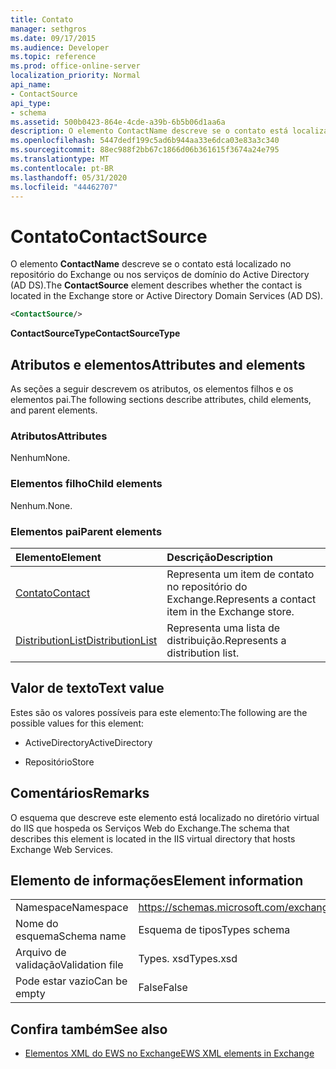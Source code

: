 ```yaml
---
title: Contato
manager: sethgros
ms.date: 09/17/2015
ms.audience: Developer
ms.topic: reference
ms.prod: office-online-server
localization_priority: Normal
api_name:
- ContactSource
api_type:
- schema
ms.assetid: 500b0423-864e-4cde-a39b-6b5b06d1aa6a
description: O elemento ContactName descreve se o contato está localizado no repositório do Exchange ou nos serviços de domínio do Active Directory (AD DS).
ms.openlocfilehash: 5447dedf199c5ad6b944aa33e6dca03e83a3c340
ms.sourcegitcommit: 88ec988f2bb67c1866d06b361615f3674a24e795
ms.translationtype: MT
ms.contentlocale: pt-BR
ms.lasthandoff: 05/31/2020
ms.locfileid: "44462707"
---
```

# <a name="contactsource"></a><span data-ttu-id="dc665-103">Contato</span><span class="sxs-lookup"><span data-stu-id="dc665-103">ContactSource</span></span>

<span data-ttu-id="dc665-104">O elemento **ContactName** descreve se o contato está localizado no repositório do Exchange ou nos serviços de domínio do Active Directory (AD DS).</span><span class="sxs-lookup"><span data-stu-id="dc665-104">The **ContactSource** element describes whether the contact is located in the Exchange store or Active Directory Domain Services (AD DS).</span></span> 
  
```xml
<ContactSource/>
```

 <span data-ttu-id="dc665-105">**ContactSourceType**</span><span class="sxs-lookup"><span data-stu-id="dc665-105">**ContactSourceType**</span></span>
## <a name="attributes-and-elements"></a><span data-ttu-id="dc665-106">Atributos e elementos</span><span class="sxs-lookup"><span data-stu-id="dc665-106">Attributes and elements</span></span>

<span data-ttu-id="dc665-107">As seções a seguir descrevem os atributos, os elementos filhos e os elementos pai.</span><span class="sxs-lookup"><span data-stu-id="dc665-107">The following sections describe attributes, child elements, and parent elements.</span></span>
  
### <a name="attributes"></a><span data-ttu-id="dc665-108">Atributos</span><span class="sxs-lookup"><span data-stu-id="dc665-108">Attributes</span></span>

<span data-ttu-id="dc665-109">Nenhum</span><span class="sxs-lookup"><span data-stu-id="dc665-109">None.</span></span>
  
### <a name="child-elements"></a><span data-ttu-id="dc665-110">Elementos filho</span><span class="sxs-lookup"><span data-stu-id="dc665-110">Child elements</span></span>

<span data-ttu-id="dc665-111">Nenhum.</span><span class="sxs-lookup"><span data-stu-id="dc665-111">None.</span></span>
  
### <a name="parent-elements"></a><span data-ttu-id="dc665-112">Elementos pai</span><span class="sxs-lookup"><span data-stu-id="dc665-112">Parent elements</span></span>

|<span data-ttu-id="dc665-113">**Elemento**</span><span class="sxs-lookup"><span data-stu-id="dc665-113">**Element**</span></span>|<span data-ttu-id="dc665-114">**Descrição**</span><span class="sxs-lookup"><span data-stu-id="dc665-114">**Description**</span></span>|
|:-----|:-----|
|[<span data-ttu-id="dc665-115">Contato</span><span class="sxs-lookup"><span data-stu-id="dc665-115">Contact</span></span>](contact.md) <br/> |<span data-ttu-id="dc665-116">Representa um item de contato no repositório do Exchange.</span><span class="sxs-lookup"><span data-stu-id="dc665-116">Represents a contact item in the Exchange store.</span></span>  <br/> |
|[<span data-ttu-id="dc665-117">DistributionList</span><span class="sxs-lookup"><span data-stu-id="dc665-117">DistributionList</span></span>](distributionlist.md) <br/> |<span data-ttu-id="dc665-118">Representa uma lista de distribuição.</span><span class="sxs-lookup"><span data-stu-id="dc665-118">Represents a distribution list.</span></span>  <br/> |
   
## <a name="text-value"></a><span data-ttu-id="dc665-119">Valor de texto</span><span class="sxs-lookup"><span data-stu-id="dc665-119">Text value</span></span>

<span data-ttu-id="dc665-120">Estes são os valores possíveis para este elemento:</span><span class="sxs-lookup"><span data-stu-id="dc665-120">The following are the possible values for this element:</span></span>
  
- <span data-ttu-id="dc665-121">ActiveDirectory</span><span class="sxs-lookup"><span data-stu-id="dc665-121">ActiveDirectory</span></span>
    
- <span data-ttu-id="dc665-122">Repositório</span><span class="sxs-lookup"><span data-stu-id="dc665-122">Store</span></span>
    
## <a name="remarks"></a><span data-ttu-id="dc665-123">Comentários</span><span class="sxs-lookup"><span data-stu-id="dc665-123">Remarks</span></span>

<span data-ttu-id="dc665-124">O esquema que descreve este elemento está localizado no diretório virtual do IIS que hospeda os Serviços Web do Exchange.</span><span class="sxs-lookup"><span data-stu-id="dc665-124">The schema that describes this element is located in the IIS virtual directory that hosts Exchange Web Services.</span></span>
  
## <a name="element-information"></a><span data-ttu-id="dc665-125">Elemento de informações</span><span class="sxs-lookup"><span data-stu-id="dc665-125">Element information</span></span>

|||
|:-----|:-----|
|<span data-ttu-id="dc665-126">Namespace</span><span class="sxs-lookup"><span data-stu-id="dc665-126">Namespace</span></span>  <br/> |https://schemas.microsoft.com/exchange/services/2006/types  <br/> |
|<span data-ttu-id="dc665-127">Nome do esquema</span><span class="sxs-lookup"><span data-stu-id="dc665-127">Schema name</span></span>  <br/> |<span data-ttu-id="dc665-128">Esquema de tipos</span><span class="sxs-lookup"><span data-stu-id="dc665-128">Types schema</span></span>  <br/> |
|<span data-ttu-id="dc665-129">Arquivo de validação</span><span class="sxs-lookup"><span data-stu-id="dc665-129">Validation file</span></span>  <br/> |<span data-ttu-id="dc665-130">Types. xsd</span><span class="sxs-lookup"><span data-stu-id="dc665-130">Types.xsd</span></span>  <br/> |
|<span data-ttu-id="dc665-131">Pode estar vazio</span><span class="sxs-lookup"><span data-stu-id="dc665-131">Can be empty</span></span>  <br/> |<span data-ttu-id="dc665-132">False</span><span class="sxs-lookup"><span data-stu-id="dc665-132">False</span></span>  <br/> |
   
## <a name="see-also"></a><span data-ttu-id="dc665-133">Confira também</span><span class="sxs-lookup"><span data-stu-id="dc665-133">See also</span></span>



- [<span data-ttu-id="dc665-134">Elementos XML do EWS no Exchange</span><span class="sxs-lookup"><span data-stu-id="dc665-134">EWS XML elements in Exchange</span></span>](ews-xml-elements-in-exchange.md)

